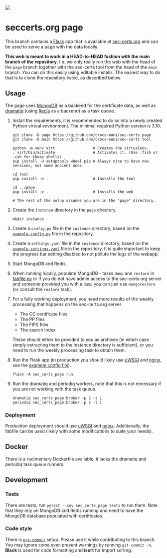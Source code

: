 ![](sec_certs_page/static/img/logo.svg)

# seccerts.org page

This branch contains a [Flask](https://palletsprojects.com/p/flask/) app that is available
at [sec-certs.org](https://sec-certs.org) and can be used to serve a page with the data locally.

**This web is meant to work in a HEAD-to-HEAD fashion with the main branch of the repository.**
I.e. we only really run the web with the head of the `page` branch together with the sec-certs
tool from the head of the `main` branch. You can do this easily using editable installs.
The easiest way to do that is to clone the repository twice, as described below.

## Usage

The page uses [MongoDB](https://www.mongodb.com/) as a backend for the certificate data, as well as
[dramatiq](https://dramatiq.io/) (using [Redis](https://redis.io/) as a backend) as a
task queue.

1. Install the requirements, it is recommended to do so into a newly created Python virtual environment.
   The minimal required Python version is 3.10.
   ```shell
   git clone -b page https://github.com/crocs-muni/sec-certs page
   git clone -b main https://github.com/crocs-muni/sec-certs tool

   python -m venv virt                 # Creates the virtualenv.
   . virt/bin/activate                 # Activates it. (Use .fish or .csh for those shells)
   pip install -U setuptools wheel pip # Always nice to have new versions, not some ancient ones.

   cd tool
   pip install -e .                    # Installs the tool

   cd ../page
   pip install -e .                    # Installs the web

   # The rest of the setup assumes you are in the "page" directory.
   ```
2. Create the `instance` directory in the `page` directory.
   ```shell
   mkdir instance
   ```
3. Create a `config.py` file in the `instance` directory, based on the [`example.config.py`](config/example.config.py) file in the repository.
4. Create a `settings.yaml` file in the `instance` directory, based on the [`example.settings.yaml`](config/example.settings.yaml) file in the repository.
   It is quite important to keep the progress bar setting disabled to not pollute the logs of the webapp.
5. Start MongoDB and Redis.
6. When running locally, populate MongoDB - tasks `dump` and `restore` in [fabfile.py](./fabfile.py) or
   if you do not have admin access to the sec-certs.org server and someone provided you with a `dump`
   you can just use `mongorestore` (or consult the `restore` task).
7. For a fully working deployment, you need more results of the weekly processing that happens on the sec-certs.org
   server:
     - The CC certificate files
     - The PP files
     - The FIPS files
     - The search index

   These should either be provided to you as archives (in which case simply extracting them to the instance directory is sufficient),
   or you need to run the weekly processing task to obtain them.
8. Run the Flask app (in production you should likely use [uWSGI](https://uwsgi-docs.readthedocs.io/en/latest/)
   and [nginx](https://nginx.org/en/), see the [example config file](config/example.uwsgi.ini)).
   ```shell
   flask -A sec_certs_page run
   ```
9. Run the dramatiq and periodiq workers, note that this is not necessary if you are not working with the task queue.
   ```shell
   dramatiq sec_certs_page:broker -p 2 -t 1
   periodiq sec_certs_page:broker -p 2 -t 1
   ```

### Deployment

Production deployment should use [uWSGI](https://uwsgi-docs.readthedocs.io/en/latest/) and [nginx](https://nginx.org/en/).
Additionally, the fabfile can be used (likely with some modifications to suite your needs).

## Docker

There is a rudimentary Dockerfile available, it lacks the dramatiq and periodiq task queue runners.

## Development


### Tests

There are tests, run `pytest --cov sec_certs_page tests` to run them. Note that they rely
on MongoDB and Redis running and need to have the MongoDB database populated with certificates.

### Code style

There is [`pre-commit`](https://pre-commit.com/) setup. Please use it while contributing to this branch. You may ignore
some ever-present warnings by running `git commit -n`. **Black** is used for code formatting and **isort** for import sorting.


